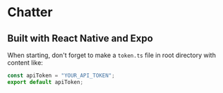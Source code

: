 # Chatter
## Built with React Native and Expo

When starting, don't forget to make a `token.ts` file in root directory with content like:
```js
const apiToken = "YOUR_API_TOKEN";
export default apiToken;
```